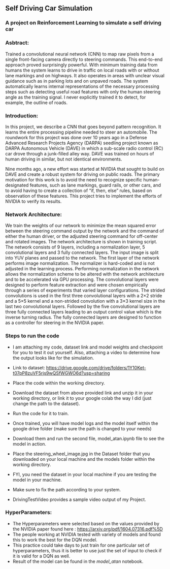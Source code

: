 ## Self Driving Car Simulation
### A project on Reinforcement Learning to simulate a self driving car

### Asbtract:
Trained a convolutional neural network (CNN) to map raw pixels from a single front-facing camera directly to steering commands. This end-to-end approach proved surprisingly powerful. With minimum training data from humans the system learns to drive in traffic on local roads with or without lane markings and on highways. It also operates in areas with unclear visual guidance such as in parking lots and on unpaved roads.
The system automatically learns internal representations of the necessary processing steps such as detecting useful road features with only the human steering angle as the training signal. I never explicitly trained it to detect, for example, the outline of roads.


### Introduction:

In this project, we describe a CNN that goes beyond pattern recognition. It learns the entire processing pipeline needed to steer an automobile. The roundwork for this project was done over 10 years ago in a Defense Advanced Research Projects Agency (DARPA) seedling project known as DARPA Autonomous Vehicle (DAVE) in which a sub-scale radio control (RC) car drove through a junk-filled alley way. DAVE was trained on hours of human driving in similar, but not identical environments.

Nine months ago, a new effort was started at NVIDIA that sought to build on DAVE and create a robust system for driving on public roads. The primary motivation for this work is to avoid the need to recognize specific human-designated features, such as lane markings, guard rails, or other cars, and to avoid having to create a collection of “if, then, else” rules, based on observation of these features. This project tries to implement the efforts of NVIDIA to verify its results.

### Network Architecture:

We train the weights of our network to minimize the mean squared error between the steering command output by the network and the command of either the human driver, or the adjusted steering command for off-center and rotated images. The network architecture is shown in training script. The network consists of 9 layers, including a normalization layer, 5 convolutional layers and 3 fully connected layers. The input image is split into YUV planes and passed to the network. The first layer of the network performs image normalization. The normalizer is hard-coded and is not adjusted in the learning process. Performing normalization in the network allows the normalization scheme to be altered with the network architecture and to be accelerated via GPU processing.
The convolutional layers were designed to perform feature extraction and were chosen empirically through a series of experiments that varied layer configurations. The strided convolutions is used in the first three convolutional layers with a 2×2 stride and a 5×5 kernel and a non-strided convolution with a 3×3 kernel size in the last two convolutional layers. Followed by the five convolutional layers are three fully connected layers leading to an output control value which is the inverse turning radius. The fully connected layers are designed to function as a controller for steering in the NVIDIA paper.

### Steps to run the code

- I am attaching my code, dataset link and model weights and checkpoint for you to test it out yourself. Also, attaching a video to determine how the output looks like for the simulation.


- Link to dataset: https://drive.google.com/drive/folders/1Y10Ket-t07pP8zuVF5rjs9wQSfWGWO6d?usp=sharing

- Place the code within the working directory.
- Download the dataset from above provided link and unzip it in your working directory, or link it to your google colab the way I did (just change the path to the dataset).

- Run the code for it to train.

- Once trained, you will have model logs and the model itself within the google drive folder (make sure the path is changed to your needs)

- Download them and run the second file, model_atan.ipynb file to see the model in action.

- Place the steering_wheel_image.jpg in the Dataset folder that you downloaded on your local machine and the models folder within the working directory.
- FYI, you need the dataset in your local machine if you are testing the model in your machine.
- Make sure to fix the path according to your system.

- DrivingTestVideo provides a sample video output of my Project.

### HyperParameters:

- The Hyperparameters were selected based on the values provided by the NVIDIA paper found here : https://arxiv.org/pdf/1604.07316.pdf%5D
- The people working at NVIDIA tested with variety of models and found this to work the best for the DQN model.
- This practice could take days to just train for one particular set of hyperparameters, thus it is better to use just the set of input to check if it is valid for a DQN as well.
- Result of the model can be found in the _model_atan_ notebook.